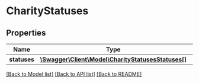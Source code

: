 # CharityStatuses

## Properties
Name | Type | Description | Notes
------------ | ------------- | ------------- | -------------
**statuses** | [**\Swagger\Client\Model\CharityStatusesStatuses[]**](CharityStatusesStatuses.md) |  | 

[[Back to Model list]](../README.md#documentation-for-models) [[Back to API list]](../README.md#documentation-for-api-endpoints) [[Back to README]](../README.md)


